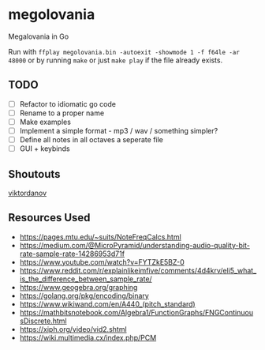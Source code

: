 # megolovania

Megalovania in Go

Run with `ffplay megolovania.bin -autoexit -showmode 1 -f f64le -ar 48000` or by running `make` or just `make play` if the file already exists.

## TODO

- [ ] Refactor to idiomatic go code
- [ ] Rename to a proper name
- [ ] Make examples
- [ ] Implement a simple format - mp3 / wav / something simpler?
- [ ] Define all notes in all octaves a seperate file
- [ ] GUI + keybinds

## Shoutouts

[viktordanov](https://github.com/viktordanov)

## Resources Used

- https://pages.mtu.edu/~suits/NoteFreqCalcs.html
- https://medium.com/@MicroPyramid/understanding-audio-quality-bit-rate-sample-rate-14286953d71f
- https://www.youtube.com/watch?v=FYTZkE5BZ-0
- https://www.reddit.com/r/explainlikeimfive/comments/4d4krv/eli5_what_is_the_difference_between_sample_rate/
- https://www.geogebra.org/graphing
- https://golang.org/pkg/encoding/binary
- https://www.wikiwand.com/en/A440_(pitch_standard)
- https://mathbitsnotebook.com/Algebra1/FunctionGraphs/FNGContinuousDiscrete.html
- https://xiph.org/video/vid2.shtml
- https://wiki.multimedia.cx/index.php/PCM

